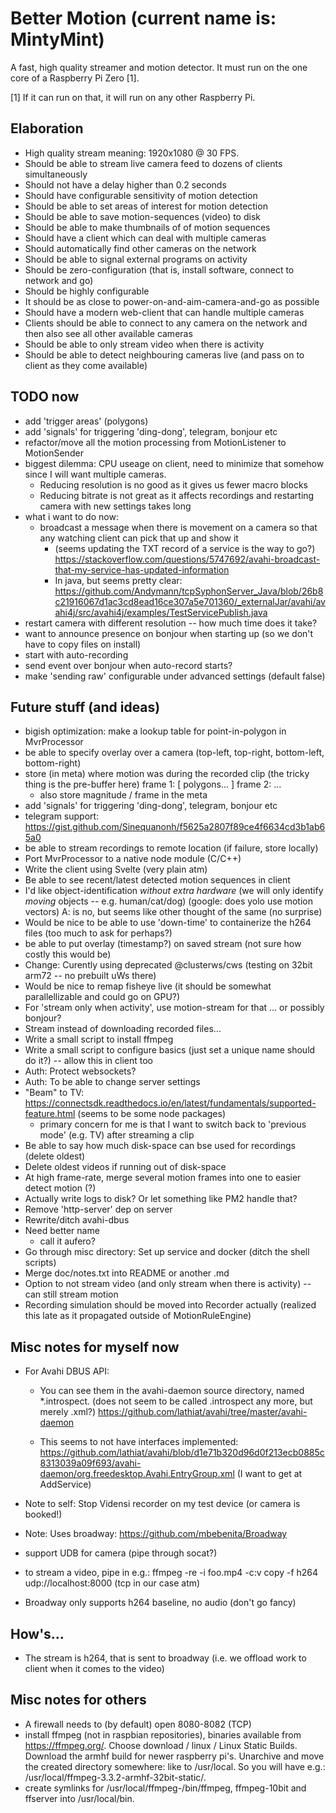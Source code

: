 # Better Motion (current name is: MintyMint)
A fast, high quality streamer and motion detector. It must run on the one core of a Raspberry Pi Zero [1].

[1] If it can run on that, it will run on any other Raspberry Pi.

## Elaboration
- High quality stream meaning: 1920x1080 @ 30 FPS.
- Should be able to stream live camera feed to dozens of clients simultaneously
- Should not have a delay higher than 0.2 seconds
- Should have configurable sensitivity of motion detection
- Should be able to set areas of interest for motion detection
- Should be able to save motion-sequences (video) to disk
- Should be able to make thumbnails of of motion sequences
- Should have a client which can deal with multiple cameras
- Should automatically find other cameras on the network
- Should be able to signal external programs on activity
- Should be zero-configuration (that is, install software, connect to network and go)
- Should be highly configurable
- It should be as close to power-on-and-aim-camera-and-go as possible
- Should have a modern web-client that can handle multiple cameras
- Clients should be able to connect to any camera on the network and then also see all other available cameras
- Should be able to only stream video when there is activity
- Should be able to detect neighbouring cameras live (and pass on to client as they come available)

## TODO now
- add 'trigger areas' (polygons)
- add 'signals' for triggering 'ding-dong', telegram, bonjour etc
- refactor/move all the motion processing from MotionListener to MotionSender
- biggest dilemma: CPU useage on client, need to minimize that somehow since I will want multiple cameras.
	- Reducing resolution is no good as it gives us fewer macro blocks
	- Reducing bitrate is not great as it affects recordings and restarting camera with new settings takes long
- what i want to do now:
	- broadcast a message when there is movement on a camera so that any watching client can pick that up and show it
		- (seems updating the TXT record of a service is the way to go?)
			https://stackoverflow.com/questions/5747692/avahi-broadcast-that-my-service-has-updated-information
		- In java, but seems pretty clear:
			https://github.com/Andymann/tcpSyphonServer_Java/blob/26b8c21916067d1ac3cd8ead16ce307a5e701360/_externalJar/avahi/avahi4j/src/avahi4j/examples/TestServicePublish.java
- restart camera with different resolution -- how much time does it take?
- want to announce presence on bonjour when starting up (so we don't have to copy files on install)
- start with auto-recording
- send event over bonjour when auto-record starts?
- make 'sending raw' configurable under advanced settings (default false)


## Future stuff (and ideas)
- bigish optimization: make a lookup table for point-in-polygon in MvrProcessor
- be able to specify overlay over a camera (top-left, top-right, bottom-left, bottom-right)
- store (in meta) where motion was during the recorded clip (the tricky thing is the pre-buffer here)
	frame 1: [ polygons... ]
	frame 2: ...
	- also store magnitude / frame in the meta
- add 'signals' for triggering 'ding-dong', telegram, bonjour etc
- telegram support:
	https://gist.github.com/Sinequanonh/f5625a2807f89ce4f6634cd3b1ab65a0
- be able to stream recordings to remote location (if failure, store locally)
- Port MvrProcessor to a native node module (C/C++)
- Write the client using Svelte (very plain atm)
- Be able to see recent/latest detected motion sequences in client
- I'd like object-identification _without extra hardware_ (we will only identify _moving_ objects -- e.g. human/cat/dog)
  (google: does yolo use motion vectors) A: is no, but seems like other thought of the same (no surprise)
- Would be nice to be able to use 'down-time' to containerize the h264 files (too much to ask for perhaps?)
- be able to put overlay (timestamp?) on saved stream (not sure how costly this would be)
- Change: Curently using deprecated @clusterws/cws (testing on 32bit arm72 -- no prebuilt uWs there)
- Would be nice to remap fisheye live (it should be somewhat parallellizable and could go on GPU?)
- For 'stream only when activity', use motion-stream for that ... or possibly bonjour?
- Stream instead of downloading recorded files...
- Write a small script to install ffmpeg
- Write a small script to configure basics (just set a unique name should do it?) -- allow this in client too
- Auth: Protect websockets?
- Auth: To be able to change server settings
- "Beam" to TV:
	https://connectsdk.readthedocs.io/en/latest/fundamentals/supported-feature.html
	(seems to be some node packages)
	- primary concern for me is that I want to switch back to 'previous mode' (e.g. TV) after streaming a clip
- Be able to say how much disk-space can bse used for recordings (delete oldest)
- Delete oldest videos if running out of disk-space
- At high frame-rate, merge several motion frames into one to easier detect motion (?)
- Actually write logs to disk? Or let something like PM2 handle that?
- Remove 'http-server' dep on server
- Rewrite/ditch avahi-dbus
- Need better name
	- call it aufero?
- Go through misc directory: Set up service and docker (ditch the shell scripts)
- Merge doc/notes.txt into README or another .md
- Option to not stream video (and only stream when there is activity) -- can still stream motion
- Recording simulation should be moved into Recorder actually (realized this late as it propagated outside of MotionRuleEngine)

## Misc notes for myself now
- For Avahi DBUS API:
	- You can see them in the avahi-daemon source directory, named *.introspect.
	  (does not seem to be called .introspect any more, but merely .xml?)
	  https://github.com/lathiat/avahi/tree/master/avahi-daemon
	
	- This seems to not have interfaces implemented:
	  https://github.com/lathiat/avahi/blob/d1e71b320d96d0f213ecb0885c8313039a09f693/avahi-daemon/org.freedesktop.Avahi.EntryGroup.xml
	  (I want to get at AddService)

	

- Note to self: Stop Vidensi recorder on my test device (or camera is booked!)
- Note: Uses broadway: https://github.com/mbebenita/Broadway
- support UDB for camera (pipe through socat?)
- to stream a video, pipe in e.g.: ffmpeg -re -i foo.mp4 -c:v copy -f h264 udp://localhost:8000 (tcp in our case atm)
- Broadway only supports h264 baseline, no audio (don't go fancy)

## How's...
- The stream is h264, that is sent to broadway (i.e. we offload work to client when it comes to the video)

## Misc notes for others
- A firewall needs to (by default) open 8080-8082 (TCP)
- install ffmpeg (not in raspbian repositories), binaries available from https://ffmpeg.org/. Choose download / linux / Linux Static Builds. Download the armhf build for newer raspberry pi's. Unarchive and move the created directory somewhere: like to /usr/local. So you will have e.g.: /usr/local/ffmpeg-3.3.2-armhf-32bit-static/.
- create symlinks for /usr/local/ffmpeg-/bin/ffmpeg, ffmpeg-10bit and ffserver into /usr/local/bin.

